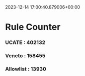 2023-12-14 17:00:40.879006+00:00
# Rule Counter 
 ### UCATE : 402132

 ### Veneto : 158455

 ### Allowlist : 13930